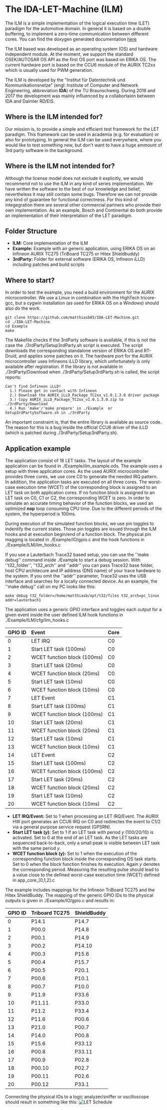 # The IDA-LET-Machine (ILM)
The ILM is a simple implementation of the logical execution time (LET) paradigm for the automotive domain.
In general it is based on a double buffering, to implement a zero-time communication between different cores.
You can find the doxygen generated documentation [here](https://matthiasb85.github.io/IDA-LET-Machine/index.html "ILM documentation")

The ILM based was developed as an operating system (OS) and hardware independent module.
At the moment, we support the standard OSEK/AUTOSAR OS API as the first OS port was based on ERIKA OS.
The current hardware port is based on the CCU6 module of the AURIX TC2xx which is usually used for PWM generation.

The ILM is developed by the "Institut für Datentechnik und Kommunikationsnetze" (engl: Institute of Computer and
Network Engineering, abbreviation **IDA**) of the TU Braunschweig.
During 2016 and 2017 the development was mainly influenced by a collabortaion between IDA and Daimler RD/EIS.

## Where is the ILM intended for?
Our mission is, to provide a simple and efficient test framework for the LET paradigm.
This framework can be used in academia (e.g. for evaluation) or also for prototyping.
In general the ILM can be used everywhere, where you would like to test something new, but don't want to have a huge ammount of 3rd party software in the background.   

## Where is the ILM not intended for?
Although the license model does not exclude it explicitly, we would recommend not to use the ILM in any kind of series implementation.
We have written the software to the best of our knowledge and belief, nevertheless it may still contain some bugs.
Therefore we can not provide any kind of guarantee for functional correctness.
For this kind of integegration there are several other commercial partners who provide their own implementation.
As an example, Bosch and Continental do both provide an implementation of their interpretation of the LET paradigm. 

## Folder Structure
* **ILM:** Core implementation of the ILM
* **Example:** Example with an generic application, using ERIKA OS on an Infineon AURIX TC275 (TriBoard TC275 or Hitex Shieldbuddy)
* **3rdParty:** Folder for external software (ERIKA OS, Infineon iLLD) including patches and build scripts 

## Where to start?
In order to test the example, you need a build environment for the AURIX microcontroller.
We use a Linux in combination with the HighTech tricore-gcc, but a cygwin installation (as used for ERIKA OS on a Windows) should also do the work.

```
git clone https://github.com/matthiasb85/IDA-LET-Machine.git
cd ./IDA-LET-Machine
cd Example
make
```
The Makefile checks if the 3rdParty software is available, if this is not the case the ./3rdParty/Setup3rdParty.sh script is executed.
The script downloads the corresponding standalone version of ERIKA OS and RT-Druid, and applies some patches on it. 
The hardware port for the AURIX microcontroller uses Infineons iLLD library, which unfortunately is only available after registration.
If the library is not available in ./3rdParty/Download when ./3rdParty/Setup3rdParty.sh is called, the script reports:

```
Can't find Infineon iLLD!
  1.) Please get in contact with Infineon
  2.) Download the AURIX_iLLD_Package_TC2xx_v1.0.1.3.0 driver package
  3.) Copy AURIX_iLLD_Package_TC2xx_v1.0.1.3.0.zip to ./3rdParty/Download
  4.) Run 'make'/'make prepare' in ./Example  or Setup3rdPartySoftware.sh in ./3rdParty
```
An important constraint is, that the entire library is available as source code. 
The reason for this is a bug inside the official CCU6 driver of the iLLD (which is patched during ./3rdParty/Setup3rdParty.sh).

## Application example
The application consist of 18 LET tasks.
The layout of the example application can be found in ./Example/ilm_example.ods.
The example uses a setup with three application cores.
As the used AURIX microcontroller provides three cores, we use core C0 to generate the needed IRQ pattern.
In addition, the application tasks are executed on all three cores.
The worst-case execution time (WCET) of the corresponding block is assigned to an LET task on both application cores. 
If no function block is assigned to an LET task on C0, C1 or C2, the corresponding WCET is zero. 
In order to simulate an accurate timing behavior of the function blocks, we used an optimized **nop** loop consuming CPU time.
Due to the different periods of the system, the hyperperiod is 100ms.

During execution of the simulated function blocks, we use pin toggles to indentify the current states.
Those pin toggles are issued through the ILM hooks and at execution begin/end of a function block.
The physical pin magging is located in ./Example/IO/gpio.c and the hook functions in ./Example/ILM/ilm_hooks.c

If you use a Lauterbach Trace32 based setup, you can use the ''make debug'' command inside ./Example to start a debug session.
With ''t32_folder'', ''t32_arch'' and ''addr'' you can pass Trace32 base folder, host CPU architecure and IP address (DNS name) of your trace hardware to the system.
If you omit the ''addr'' parameter, Trace32 uses the USB interface and searches for a locally connected device.
As an example, the ''make debug'' call on my PC looks like this:
```
make debug t32_folder=/home/matthiasb/opt/t32/files t32_arch=pc_linux addr=lauterbach1
```

The application uses a generic GPIO interface and toggles each output for a given event inside the user defined ILM hook functions in ./Example/ILM/cfg/ilm_hooks.c

| GPIO ID | Event                         | Core | 
|:------- |:----------------------------- |:---- |
| 0       | LET IRQ                       | C0   |
| 1       | Start LET task (100ms)        | C0   |
| 2       | WCET function block (100ms)   | C0   |
| 3       | Start LET task (20ms)         | C0   |
| 4       | WCET function block (20ms)    | C0   |
| 5       | Start LET task (10ms)         | C0   |
| 6       | WCET function block (10ms)    | C0   |
| 7       | LET Event                     | C1   |
| 8       | Start LET task (100ms)        | C1   |
| 9       | WCET function block (100ms)   | C1   |
| 10      | Start LET task (20ms)         | C1   |
| 11      | WCET function block (20ms)    | C1   |
| 12      | Start LET task (10ms)         | C1   |
| 13      | WCET function block (10ms)    | C1   |
| 14      | LET Event                     | C2   |
| 15      | Start LET task (100ms)        | C2   |
| 16      | WCET function block (100ms)   | C2   |
| 17      | Start LET task (20ms)         | C2   |
| 18      | WCET function block (20ms)    | C2   |
| 19      | Start LET task (10ms)         | C2   |
| 20      | WCET function block (10ms)    | C2   |

 * **LET IRQ/Event:** Set to 1 when processing an LET IRQ/Event. The AURIX HW port generates an CCU6 IRQ on C0 and redirectes the event to C1/2 via a general purpose service request (GPSRN). 
 * **Start LET task (y):** Set to 1 if an LET task with period *y* (100/20/10) is activated. Set to 0 at the end of an LET task. As the LET tasks are sequenced back-to-back, only a small peak is visible between LET task with the same period *y*.
 * **WCET function block (y):** Set to 1 when the execution of the corresponding function block inside the corresponding OS task starts. Set to 0 when the block function finishes its execution. Again *y* denotes the corresponding period. Measuring the resulting pulse should lead to a value close to the  defined worst-case execution time (WCET) defined in app_core_[0,1,2].c

The example includes mappings for the Infineon TriBoard TC275 and the Hitex ShieldBuddy.
The mapping of the generic GPIO IDs to the physical outputs is given in ./Example/IO/gpio.c and results in:

| GPIO ID | Triboard TC275 | ShieldBuddy    | 
|:------- |:-------------- |:-------------- |
| 0       | P14.1          | P14.7          |
| 1       | P00.0          | P14.8          |
| 2       | P00.1          | P14.9          |
| 3       | P00.2          | P14.10         |
| 4       | P00.3          | P15.6          |
| 5       | P00.4          | P15.7          |
| 6       | P00.5          | P20.1          |
| 7       | P00.6          | P10.1          |
| 8       | P00.7          | P10.0          |
| 9       | P11.9          | P33.6          |
| 10      | P11.11         | P33.0          |
| 11      | P11.2          | P33.4          |
| 12      | P11.6          | P00.6          |
| 13      | P21.0          | P00.7          |
| 14      | P14.0          | P00.8          |
| 15      | P15.6          | P33.12         |
| 16      | P00.8          | P33.11         |
| 17      | P00.9          | P02.8          |
| 18      | P00.10         | P02.7          |
| 19      | P00.11         | P02.6          |
| 20      | P00.12         | P33.1          |

Connecting the physical IOs to a logic analyzer/sniffer or oscilloscope should result in something like this:
![LET Schedule](https://matthiasb85.github.io/IDA-LET-Machine/LET_schedule.png "LET Schedule")
